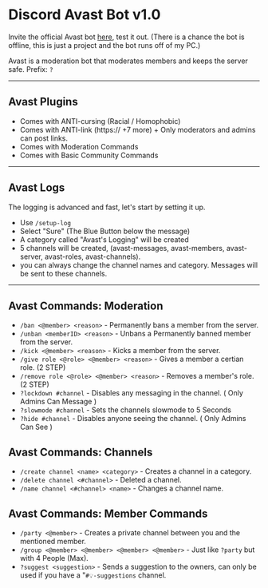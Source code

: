 # Discord Avast Bot v1.0
Invite the official Avast bot [here](https://discord.com/api/oauth2/authorize?client_id=1065476974358835260&permissions=1110214634582&scope=bot), test it out. (There is a chance the bot is offline, this is just a project and the bot runs off of my PC.)

Avast is a moderation bot that moderates members and keeps the server safe. 
Prefix: `?`
- -------
## Avast Plugins
- Comes with ANTI-cursing (Racial / Homophobic)
- Comes with ANTI-link (https:// +7 more) + Only moderators and admins can post links.
- Comes with Moderation Commands
- Comes with Basic Community Commands
- -------
## Avast Logs 
The logging is advanced and fast, let's start by setting it up.
- Use `/setup-log`
- Select "Sure" (The Blue Button below the message)
- A category called "Avast's Logging" will be created 
- 5 channels will be created, (avast-messages, avast-members, avast-server, avast-roles, avast-channels).
- you can always change the channel names and category.
Messages will be sent to these channels.
- -------
## Avast Commands: Moderation
- `/ban <@member> <reason>` - Permanently bans a member from the server.
- `/unban <memberID> <reason>` - Unbans a Permanently banned member from the server.
- `/kick <@member> <reason>` - Kicks a member from the server.
- `/give role <@role> <@member> <reason>` - Gives a member a certian role. (2 STEP)
- `/remove role <@role> <@member> <reason>` - Removes a member's role. (2 STEP)
- `?lockdown #channel` - Disables any messaging in the channel. ( Only Admins Can Message ) 
- `?slowmode #channel` - Sets the channels slowmode to 5 Seconds
- `?hide #channel` - Disables anyone seeing the channel. ( Only Admins Can See ) 
## Avast Commands: Channels
- `/create channel <name> <category>` - Creates a channel in a category.
- `/delete channel <#channel>` - Deleted a channel.
- `/name channel <#channel> <name>` - Changes a channel name.
## Avast Commands: Member Commands

- `/party <@member>` - Creates a private channel between you and the mentioned member.
- `/group <@member> <@member> <@member> <@member>` - Just like `?party` but with 4 People (Max). 
- `?suggest <suggestion>` - Sends a suggestion to the owners, can only be used if you have a "`#💡-suggestions` channel.

